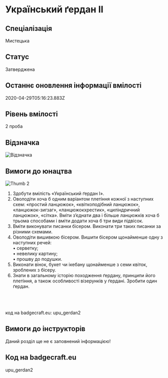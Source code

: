 # Український ґердан ІІ

## Спеціалізація

Мистецька

## Статус

Затверджена

## Останнє оновлення інформації вмілості

2020-04-29T05:16:23.883Z

## Рівень вмілості

2 проба

## Відзначка

![Відзначка](../images/Ukrainskyi_gerdan_II/________2.jpg)

## Вимоги до юнацтва

<img alt="Thumb                    2" src="/uploads/textareas/bootsy/image/132/small____________________2.jpg"><br><ol><li>Здобути вмілість «Український ґердан І».</li><li>Оволодіти хоча б одним варіантом плетіння кожної з наступних схем: «простий ланцюжок», «квіткоподібний ланцюжок», «ланцюжок-зигзаг», «ланцюжокхрестик», «циліндричний ланцюжок», «сітка». Вміти з’єднати два і більше ланцюжків хоча б трьома способами і вміти додати хоча б три види підвісок.</li><li>Вміти виконувати писанки бісером. Виконати три таких писанки за різними схемами.</li><li>Оволодіти вишивкою бісером. Вишити бісером щонайменше одну з наступних речей:<br>• серветку;<br>• невелику картину;<br>• прошву до подушки.</li><li>Виконати вінок, букет чи ікебану щонайменше з семи квіток, зроблених з бісеру.</li><li>Знати в загальному історію походження ґердану, принципи його плетіння, а також особливості візерунків у ґердані. Зробити один ґердан.</li></ol><br><span><br><br></span>код на badgecraft.eu: upu_gerdan2<br>

## Вимоги до інструкторів

Даний розділ ще не є заповнений інформацією!

## Код на badgecraft.eu

upu_gerdan2